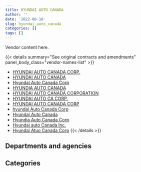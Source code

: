```yaml
---
title: HYUNDAI AUTO CANADA
author: ''
date: '2022-08-18'
slug: hyundai_auto_canada
categories: []
tags: []
---
```


<script src="/rmarkdown-libs/htmlwidgets/htmlwidgets.js"></script>
<link href="/rmarkdown-libs/datatables-css/datatables-crosstalk.css" rel="stylesheet" />
<script src="/rmarkdown-libs/datatables-binding/datatables.js"></script>
<script src="/rmarkdown-libs/jquery/jquery-3.6.0.min.js"></script>
<link href="/rmarkdown-libs/dt-core-bootstrap/css/dataTables.bootstrap.min.css" rel="stylesheet" />
<link href="/rmarkdown-libs/dt-core-bootstrap/css/dataTables.bootstrap.extra.css" rel="stylesheet" />
<script src="/rmarkdown-libs/dt-core-bootstrap/js/jquery.dataTables.min.js"></script>
<script src="/rmarkdown-libs/dt-core-bootstrap/js/dataTables.bootstrap.min.js"></script>
<link href="/rmarkdown-libs/crosstalk/css/crosstalk.min.css" rel="stylesheet" />
<script src="/rmarkdown-libs/crosstalk/js/crosstalk.min.js"></script>
<script src="/rmarkdown-libs/htmlwidgets/htmlwidgets.js"></script>
<link href="/rmarkdown-libs/datatables-css/datatables-crosstalk.css" rel="stylesheet" />
<script src="/rmarkdown-libs/datatables-binding/datatables.js"></script>
<script src="/rmarkdown-libs/jquery/jquery-3.6.0.min.js"></script>
<link href="/rmarkdown-libs/dt-core-bootstrap/css/dataTables.bootstrap.min.css" rel="stylesheet" />
<link href="/rmarkdown-libs/dt-core-bootstrap/css/dataTables.bootstrap.extra.css" rel="stylesheet" />
<script src="/rmarkdown-libs/dt-core-bootstrap/js/jquery.dataTables.min.js"></script>
<script src="/rmarkdown-libs/dt-core-bootstrap/js/dataTables.bootstrap.min.js"></script>
<link href="/rmarkdown-libs/crosstalk/css/crosstalk.min.css" rel="stylesheet" />
<script src="/rmarkdown-libs/crosstalk/js/crosstalk.min.js"></script>

Vendor content here.

{{< details summary="See original contracts and amendments" panel_body_class="vendor-names-list" >}}
- [HYUNDAI AUTO CANADA CORP.](https://search.open.canada.ca/en/ct/?sort=contract_value_f%20desc&page=1&search_text=%22HYUNDAI%20AUTO%20CANADA%20CORP.%22)
- [HYUNDAI AUTO CANADA](https://search.open.canada.ca/en/ct/?sort=contract_value_f%20desc&page=1&search_text=%22HYUNDAI%20AUTO%20CANADA%22)
- [Hyundai Auto Canada Corp](https://search.open.canada.ca/en/ct/?sort=contract_value_f%20desc&page=1&search_text=%22Hyundai%20Auto%20Canada%20Corp%22)
- [HYUNDIA AUTO CANADA](https://search.open.canada.ca/en/ct/?sort=contract_value_f%20desc&page=1&search_text=%22HYUNDIA%20AUTO%20CANADA%22)
- [HYUNDAI AUTO CANADA CORPORATION](https://search.open.canada.ca/en/ct/?sort=contract_value_f%20desc&page=1&search_text=%22HYUNDAI%20AUTO%20CANADA%20CORPORATION%22)
- [HYUNDAI AUTO CA CORP.](https://search.open.canada.ca/en/ct/?sort=contract_value_f%20desc&page=1&search_text=%22HYUNDAI%20AUTO%20CA%20CORP.%22)
- [HYUNDAI AUTO CANADA CORP](https://search.open.canada.ca/en/ct/?sort=contract_value_f%20desc&page=1&search_text=%22HYUNDAI%20AUTO%20CANADA%20CORP%22)
- [hyundai Auto Canada Corp](https://search.open.canada.ca/en/ct/?sort=contract_value_f%20desc&page=1&search_text=%22hyundai%20Auto%20Canada%20Corp%22)
- [Hyundai Auto Canada](https://search.open.canada.ca/en/ct/?sort=contract_value_f%20desc&page=1&search_text=%22Hyundai%20Auto%20Canada%22)
- [Hyundia Auto Canada Corp](https://search.open.canada.ca/en/ct/?sort=contract_value_f%20desc&page=1&search_text=%22Hyundia%20Auto%20Canada%20Corp%22)
- [Hyundai auto Canada Inc.](https://search.open.canada.ca/en/ct/?sort=contract_value_f%20desc&page=1&search_text=%22Hyundai%20auto%20Canada%20Inc.%22)
- [Hyundai Atuo Canada Corp](https://search.open.canada.ca/en/ct/?sort=contract_value_f%20desc&page=1&search_text=%22Hyundai%20Atuo%20Canada%20Corp%22)
{{< /details >}}

## Departments and agencies

<div id="htmlwidget-1" style="width:100%;height:auto;" class="datatables html-widget"></div>
<script type="application/json" data-for="htmlwidget-1">{"x":{"style":"bootstrap","filter":"none","vertical":false,"data":[["<a href=\"/departments/aandc-aadnc/\">Crown-Indigenous Relations and Northern Affairs Canada<\/a>","<a href=\"/departments/cbsa-asfc/\">Canada Border Services Agency<\/a>","<a href=\"/departments/cfia-acia/\">Canadian Food Inspection Agency<\/a>","<a href=\"/departments/csc-scc/\">Correctional Service of Canada<\/a>","<a href=\"/departments/dfo-mpo/\">Fisheries and Oceans Canada<\/a>","<a href=\"/departments/dnd-mdn/\">National Defence<\/a>","<a href=\"/departments/ec/\">Environment and Climate Change Canada<\/a>","<a href=\"/departments/esdc-edsc/\">Employment and Social Development Canada<\/a>","<a href=\"/departments/hc-sc/\">Health Canada<\/a>","<a href=\"/departments/isc-sac/\">Indigenous Services Canada<\/a>","<a href=\"/departments/pc/\">Parks Canada<\/a>","<a href=\"/departments/rcmp-grc/\">Royal Canadian Mounted Police<\/a>"],[26830.65,null,413427.24,715429.92,51505.05,null,24715.8,25132.19,79115.82,79115.82,null,1078974.2],[null,112207.88,139011.63,724818.94,null,22568.7,null,53024.56,22942.39,null,null,780756.42],[null,null,null,null,null,null,null,null,null,null,22915.84,64827.74]],"container":"<table class=\"table table-striped table-hover row-border order-column display\">\n  <thead>\n    <tr>\n      <th>Department<\/th>\n      <th>2017-2018<\/th>\n      <th>2018-2019<\/th>\n      <th>2019-2020<\/th>\n    <\/tr>\n  <\/thead>\n<\/table>","options":{"order":[[4,"desc"]],"pageLength":10,"autoWidth":true,"columnDefs":[{"targets":1,"render":"function(data, type, row, meta) {\n    return type !== 'display' ? data : DTWidget.formatCurrency(data, \"$\", 2, 3, \",\", \".\", true, null);\n  }"},{"targets":2,"render":"function(data, type, row, meta) {\n    return type !== 'display' ? data : DTWidget.formatCurrency(data, \"$\", 2, 3, \",\", \".\", true, null);\n  }"},{"targets":3,"render":"function(data, type, row, meta) {\n    return type !== 'display' ? data : DTWidget.formatCurrency(data, \"$\", 2, 3, \",\", \".\", true, null);\n  }"},{"targets":4,"render":"function(data, type, row, meta) {\n    return type !== 'display' ? data : DTWidget.formatCurrency(data, \"$\", 2, 3, \",\", \".\", true, null);\n  }"},{"width":"16%","targets":[1,2,3,4]},{"className":"dt-right","targets":[1,2,3]}],"orderClasses":false}},"evals":["options.columnDefs.0.render","options.columnDefs.1.render","options.columnDefs.2.render","options.columnDefs.3.render"],"jsHooks":[]}</script>

## Categories

<div id="htmlwidget-2" style="width:100%;height:auto;" class="datatables html-widget"></div>
<script type="application/json" data-for="htmlwidget-2">{"x":{"style":"bootstrap","filter":"none","vertical":false,"data":[["<a href=\"/categories/11_defence/\">Defence<\/a>","<a href=\"/categories/5_transportation_and_logistics/\">Transportation and logistics<\/a>"],[null,2494246.69],[22568.7,1832761.82],[null,87743.58]],"container":"<table class=\"table table-striped table-hover row-border order-column display\">\n  <thead>\n    <tr>\n      <th>Category<\/th>\n      <th>2017-2018<\/th>\n      <th>2018-2019<\/th>\n      <th>2019-2020<\/th>\n    <\/tr>\n  <\/thead>\n<\/table>","options":{"order":[[4,"desc"]],"dom":"t","pageLength":30,"autoWidth":true,"columnDefs":[{"targets":1,"render":"function(data, type, row, meta) {\n    return type !== 'display' ? data : DTWidget.formatCurrency(data, \"$\", 2, 3, \",\", \".\", true, null);\n  }"},{"targets":2,"render":"function(data, type, row, meta) {\n    return type !== 'display' ? data : DTWidget.formatCurrency(data, \"$\", 2, 3, \",\", \".\", true, null);\n  }"},{"targets":3,"render":"function(data, type, row, meta) {\n    return type !== 'display' ? data : DTWidget.formatCurrency(data, \"$\", 2, 3, \",\", \".\", true, null);\n  }"},{"targets":4,"render":"function(data, type, row, meta) {\n    return type !== 'display' ? data : DTWidget.formatCurrency(data, \"$\", 2, 3, \",\", \".\", true, null);\n  }"},{"width":"16%","targets":[1,2,3,4]},{"className":"dt-right","targets":[1,2,3]}],"orderClasses":false,"lengthMenu":[10,25,30,50,100]}},"evals":["options.columnDefs.0.render","options.columnDefs.1.render","options.columnDefs.2.render","options.columnDefs.3.render"],"jsHooks":[]}</script>
